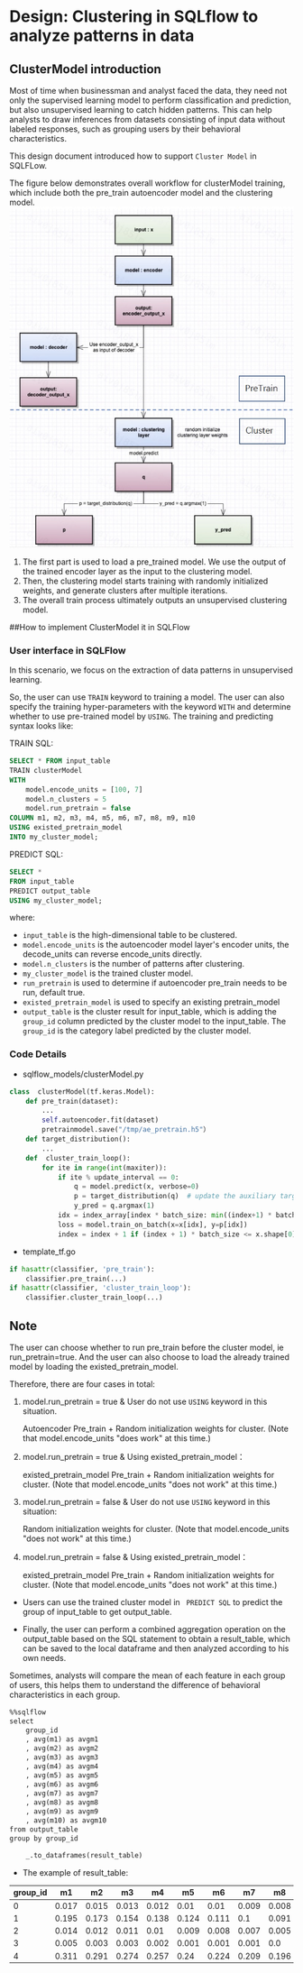 # Design: Clustering in SQLflow to analyze patterns in data

## ClusterModel introduction

Most of time when businessman and analyst faced the data, they need not only the supervised learning model to perform classification and prediction, but also unsupervised learning to catch hidden patterns. This can help analysts to draw inferences from datasets consisting of input data without labeled responses, such as grouping users by their behavioral characteristics. 

This design document introduced how to support `Cluster Model` in SQLFLow.

The figure below demonstrates overall workflow for clusterModel training, which include both the pre_train autoencoder model and the clustering model.
<img src="figures/cluster_model_train_overview.png">

1. The first part is used to load a pre_trained model. We use the output of the trained encoder layer as the input to the clustering model. 
2. Then, the clustering model starts training with randomly initialized weights, and generate clusters after multiple iterations.
3. The overall train process ultimately outputs an unsupervised clustering model.

##How to implement ClusterModel it in SQLFlow

### User interface in SQLFlow 

In this scenario, we focus on the extraction of data patterns in unsupervised learning. 

So, the user can use `TRAIN` keyword to training a model. The user can also specify the training hyper-parameters with the keyword `WITH` and determine whether to use pre-trained model by `USING`. The training and predicting syntax looks like:

TRAIN SQL:

``` sql
SELECT * FROM input_table
TRAIN clusterModel
WITH
    model.encode_units = [100, 7]
    model.n_clusters = 5
    model.run_pretrain = false
COLUMN m1, m2, m3, m4, m5, m6, m7, m8, m9, m10 
USING existed_pretrain_model
INTO my_cluster_model;
```

PREDICT SQL:

``` sql
SELECT *
FROM input_table
PREDICT output_table
USING my_cluster_model;
```

where:
- `input_table` is the high-dimensional table to be clustered.
- `model.encode_units` is the autoencoder model layer's encoder units, the decode_units can reverse encode_units directly.
- `model.n_clusters` is the number of patterns after clustering.
- `my_cluster_model` is the trained cluster model.
- `run_pretrain`  is used to determine if autoencoder pre_train needs to be run, default true.
- `existed_pretrain_model` is used to specify an existing pretrain_model
- `output_table` is the cluster result for input_table, which is adding the `group_id` column predicted by the cluster model to the input_table. The `group_id` is the category label predicted by the cluster model.

### Code Details

- sqlflow_models/clusterModel.py

```python
class  clusterModel(tf.keras.Model):
    def pre_train(dataset):
        ...
        self.autoencoder.fit(dataset)
        pretrainmodel.save("/tmp/ae_pretrain.h5"）
    def target_distribution():
        ...
    def  cluster_train_loop():
        for ite in range(int(maxiter)):
            if ite % update_interval == 0:
                q = model.predict(x, verbose=0)
                p = target_distribution(q)  # update the auxiliary target distribution p
                y_pred = q.argmax(1)
            idx = index_array[index * batch_size: min((index+1) * batch_size, x.shape[0])]
            loss = model.train_on_batch(x=x[idx], y=p[idx])
            index = index + 1 if (index + 1) * batch_size <= x.shape[0] else 0
```

- template_tf.go
```python
if hasattr(classifier, 'pre_train'):
    classifier.pre_train(...)
if hasattr(classifier, 'cluster_train_loop'):
    classifier.cluster_train_loop(...)
```

## Note

The user can choose whether to run pre_train before the cluster model, ie run_pretrain=true. And the user can also choose to load the already trained model by loading the existed_pretrain_model.

Therefore, there are four cases in total:

1.  model.run_pretrain = true & User do not use `USING` keyword in this situation.

	Autoencoder Pre_train + Random initialization weights for cluster. (Note that model.encode_units "does work" at this time.)

2.  model.run_pretrain = true & Using existed_pretrain_model：

	existed_pretrain_model Pre_train + Random initialization weights for cluster. (Note that model.encode_units "does not work" at this time.)
	
3.  model.run_pretrain = false & User do not use `USING` keyword in this situation: 
	
	Random initialization weights for cluster. (Note that model.encode_units "does not work" at this time.)
	
4.  model.run_pretrain = false & Using existed_pretrain_model：
	
	existed_pretrain_model Pre_train + Random initialization weights for cluster. (Note that model.encode_units "does not work" at this time.)

- Users can use the trained cluster model in ` PREDICT SQL` to predict the group of input_table to get output_table.

- Finally, the user can perform a combined aggregation operation on the output_table based on the SQL statement to obtain a result_table, which can be saved to the local dataframe and then analyzed according to his own needs.

Sometimes, analysts will compare the mean of each feature in each group of users, this helps them to understand the difference of behavioral characteristics in each group.

```mysql
%%sqlflow
select 
    group_id
    , avg(m1) as avgm1
    , avg(m2) as avgm2
    , avg(m3) as avgm3
    , avg(m4) as avgm4
    , avg(m5) as avgm5
    , avg(m6) as avgm6
    , avg(m7) as avgm7
    , avg(m8) as avgm8
    , avg(m9) as avgm9
    , avg(m10) as avgm10
from output_table
group by group_id
```

```python
    _.to_dataframes(result_table) 
```

- The example of result_table:

|group_id |  m1  | m2   | m3   | m4   | m5   | m6   | m7   | m8   | m9   | m10  | 
|---------|------|------|------|------|------|------|------|------|------|------|
|    0    | 0.017| 0.015| 0.013| 0.012| 0.01 | 0.01 | 0.009| 0.008| 0.008| 0.008|
|    1    | 0.195| 0.173| 0.154| 0.138| 0.124| 0.111| 0.1  | 0.091| 0.083| 0.076|
|    2    | 0.014| 0.012| 0.011| 0.01 | 0.009| 0.008| 0.007| 0.005| 0.005| 0.004|
|    3    | 0.005| 0.003| 0.003| 0.002| 0.001| 0.001| 0.001| 0.0  | 0.0  | 0.0  |
|    4    | 0.311| 0.291| 0.274| 0.257| 0.24 | 0.224| 0.209| 0.196| 0.185| 0.175|

